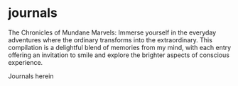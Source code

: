 # journals
The Chronicles of Mundane Marvels: Immerse yourself in the everyday adventures where the ordinary transforms into the extraordinary. This compilation is a delightful blend of memories from my mind, with each entry offering an invitation to smile and explore the brighter aspects of conscious experience.

Journals herein
